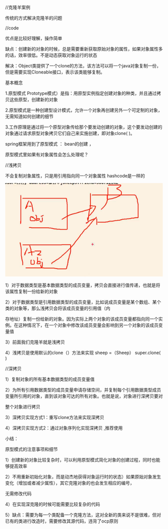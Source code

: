 //克隆羊案例



传统的方式解决克隆羊的问题

//code



优点是比较好理解，操作简单

缺点：创建新的对象的时候，总是需要重新获取原始对象的属性，如果对象属性多的话，效率很低。不是动态获取对象运行的状态

解决：Object类提供了一个clone的方法，该方法可以将一个java对象复制一份，但是需要实现Cloneable接口，表示该类能够复制。



基本概念

1.原型模式 Prototype模式）是指：用原型实例指定创建对象的种类，并且通过拷贝这些原型，创建新的对象

2.原型模式是一种创建型设计模式，允许一个对象再创建另外一个可定制的对象，无需知道如何创建的细节

3.工作原理是通过将一个原型对象传给那个要发动创建的对象，这个要发动创建的对象通过请求原型对象拷贝它们自己来实施创建，即对象clone( )。



spring框架用到了原型模式 ： bean的创建 ，<bean id  = "" class ="" scope ="prototype" />



原型模式里如果有对象属性会怎么处理呢？

//浅拷贝

不会复制对象属性，只是用引用指向同一个对象属性 hashcode是一样的

![img](_assets/原型模式/1606563054788-cd28415a-2780-4e2b-9c0a-44f7a7294769.png)

1）对于数据类型是基本数据类型的成员变量，拷贝会直接进行值传递，也就是将该属性复制一份给新的对象

2）对于数据类型是引用数据类型的成员变量，比如说成员变量是某个数组、某个类的对象等，那么浅拷贝会将该成员变量的引用值（内

存地址）复制一份给新的对象。因为实际上两个对象的该成员变量都指向同一个实例。在这种情况下，在一个对象中修改该成员变量会影响到另一个对象的该成员变量值

3）前面我们克隆羊就是浅拷贝

4）浅拷贝是使用默认的clone（）方法来实现 sheep =（Sheep） super.clone( )



//深拷贝

1）复制对象的所有基本数据类型的成员变量值

2）为所有引用数据类型的成员变量申请存储空间，并复制每个引用数据类型成员变量所引用的对象，直到该对象可达的所有对象。也就是说，对象进行深拷贝要对

整个对象进行拷贝

3）深拷贝实现方式1：重写clone方法来实现深拷贝

4）深拷贝实现方式2：通过对象序列化实现深拷贝 ,推荐使用



小结：

原型模式的注意事项和细节

1）创建新的对象比较复杂时，可以利用原型模式简化对象的创建过程，同时也能够提高效率

2）不用重新初始化对象，而是动杰地获得对象运行时的状态）如果原始对象发生变化（增加或者减少属性），其它克隆对象的也会发生相应的编号，

无需修改代码

4）在实现深克隆的时候可能需要比较复杂的代码

5）缺点：需要为每一个类配备一个克隆方法，这对全新的类来说不是很难，但对已有的类进行改造时，需要修改其源代码，违背了ocp原则